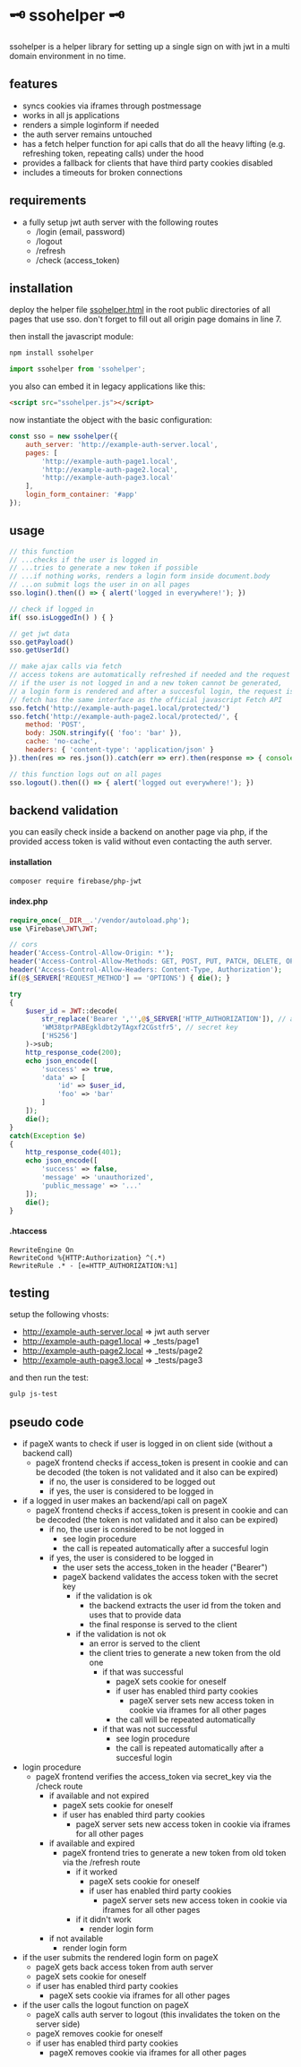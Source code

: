 # 🗝️ ssohelper 🗝️

ssohelper is a helper library for setting up a single sign on with jwt in a multi domain environment in no time.

## features

- syncs cookies via iframes through postmessage
- works in all js applications
- renders a simple loginform if needed
- the auth server remains untouched
- has a fetch helper function for api calls that do all the heavy lifting (e.g. refreshing token, repeating calls) under the hood
- provides a fallback for clients that have third party cookies disabled
- includes a timeouts for broken connections

## requirements

- a fully setup jwt auth server with the following routes
  - /login (email, password)
  - /logout
  - /refresh
  - /check (access_token)

## installation

deploy the helper file [ssohelper.html](https://github.com/vielhuber/ssohelper/blob/master/_dist/ssohelper.html) in the root public directories of all pages that use sso. don't forget to fill out all origin page domains in line 7.

then install the javascript module:
```bash
npm install ssohelper
```
```js
import ssohelper from 'ssohelper';
```

you also can embed it in legacy applications like this:
```html
<script src="ssohelper.js"></script>
```

now instantiate the object with the basic configuration:
```js
const sso = new ssohelper({
    auth_server: 'http://example-auth-server.local',
    pages: [
        'http://example-auth-page1.local',
        'http://example-auth-page2.local',
        'http://example-auth-page3.local'
    ],
    login_form_container: '#app'
});
```

## usage

```js
// this function
// ...checks if the user is logged in
// ...tries to generate a new token if possible
// ...if nothing works, renders a login form inside document.body
// ...on submit logs the user in on all pages
sso.login().then(() => { alert('logged in everywhere!'); })

// check if logged in
if( sso.isLoggedIn() ) { }

// get jwt data
sso.getPayload()
sso.getUserId()

// make ajax calls via fetch
// access tokens are automatically refreshed if needed and the request then is called again
// if the user is not logged in and a new token cannot be generated,
// a login form is rendered and after a succesful login, the request is again repeated
// fetch has the same interface as the official javascript Fetch API
sso.fetch('http://example-auth-page1.local/protected/')
sso.fetch('http://example-auth-page2.local/protected/', {
    method: 'POST',
    body: JSON.stringify({ 'foo': 'bar' }),
    cache: 'no-cache',
    headers: { 'content-type': 'application/json' }
}).then(res => res.json()).catch(err => err).then(response => { console.log(response); })

// this function logs out on all pages
sso.logout().then(() => { alert('logged out everywhere!'); })
```

## backend validation

you can easily check inside a backend on another page via php, if the provided access token is valid without even contacting the auth server.

#### installation

```bash
composer require firebase/php-jwt
```

#### index.php
```php
require_once(__DIR__.'/vendor/autoload.php');
use \Firebase\JWT\JWT;

// cors
header('Access-Control-Allow-Origin: *');
header('Access-Control-Allow-Methods: GET, POST, PUT, PATCH, DELETE, OPTIONS');
header('Access-Control-Allow-Headers: Content-Type, Authorization');
if(@$_SERVER['REQUEST_METHOD'] == 'OPTIONS') { die(); }

try
{
    $user_id = JWT::decode(
        str_replace('Bearer ','',@$_SERVER['HTTP_AUTHORIZATION']), // access token
        'WM38tprPABEgkldbt2yTAgxf2CGstfr5', // secret key
        ['HS256']
    )->sub;
    http_response_code(200);
    echo json_encode([
        'success' => true,
        'data' => [
            'id' => $user_id,
            'foo' => 'bar'
        ]
    ]);
    die();
}
catch(Exception $e)
{
    http_response_code(401);
    echo json_encode([
        'success' => false,
        'message' => 'unauthorized',
        'public_message' => '...'
    ]);
    die();
}
```

#### .htaccess
```.htaccess
RewriteEngine On
RewriteCond %{HTTP:Authorization} ^(.*)
RewriteRule .* - [e=HTTP_AUTHORIZATION:%1]
```

## testing

setup the following vhosts:
- http://example-auth-server.local => jwt auth server
- http://example-auth-page1.local => _tests/page1
- http://example-auth-page2.local => _tests/page2
- http://example-auth-page3.local => _tests/page3

and then run the test:
```bash
gulp js-test
```

## pseudo code

- if pageX wants to check if user is logged in on client side (without a backend call)
    - pageX frontend checks if access_token is present in cookie and can be decoded (the token is not validated and it also can be expired)
        - if no, the user is considered to be logged out
        - if yes, the user is considered to be logged in
- if a logged in user makes an backend/api call on pageX
    - pageX frontend checks if access_token is present in cookie and can be decoded (the token is not validated and it also can be expired)
        - if no, the user is considered to be not logged in
            - see login procedure
            - the call is repeated automatically after a succesful login
        - if yes, the user is considered to be logged in
            - the user sets the access_token in the header ("Bearer")
            - pageX backend validates the access token with the secret key
                - if the validation is ok
                    - the backend extracts the user id from the token and uses that to provide data
                    - the final response is served to the client
                - if the validation is not ok
                    - an error is served to the client
                    - the client tries to generate a new token from the old one
                        - if that was successful
                            - pageX sets cookie for oneself
                            - if user has enabled third party cookies                            
                                - pageX server sets new access token in cookie via iframes for all other pages
                            - the call will be repeated automatically
                        - if that was not successful
                            - see login procedure
                            - the call is repeated automatically after a succesful login
- login procedure
    - pageX frontend verifies the access_token via secret_key via the /check route
        - if available and not expired
            - pageX sets cookie for oneself
            - if user has enabled third party cookies
                - pageX server sets new access token in cookie via iframes for all other pages
        - if available and expired
            - pageX frontend tries to generate a new token from old token via the /refresh route
                - if it worked
                    - pageX sets cookie for oneself
                    - if user has enabled third party cookies                
                        - pageX server sets new access token in cookie via iframes for all other pages
                - if it didn't work
                    - render login form
        - if not available
            - render login form
- if the user submits the rendered login form on pageX
    - pageX gets back access token from auth server
    - pageX sets cookie for oneself
    - if user has enabled third party cookies
        - pageX sets cookie via iframes for all other pages
- if the user calls the logout function on pageX
    - pageX calls auth server to logout (this invalidates the token on the server side)
    - pageX removes cookie for oneself
    - if user has enabled third party cookies
        - pageX removes cookie via iframes for all other pages